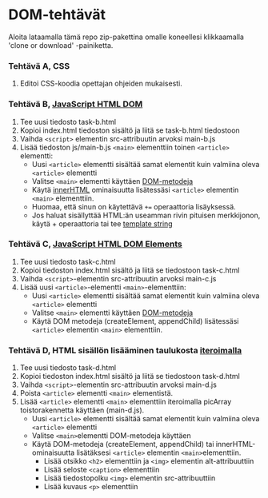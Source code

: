 # DOM-tehtävät

Aloita lataamalla tämä repo zip-pakettina omalle koneellesi klikkaamalla 'clone or download' -painiketta.

### Tehtävä A, CSS
1. Editoi CSS-koodia opettajan ohjeiden mukaisesti.
   
### Tehtävä B, [JavaScript HTML DOM](https://www.w3schools.com/js/js_htmldom.asp)
1. Tee uusi tiedosto task-b.html
1. Kopioi index.html tiedoston sisältö ja liitä se task-b.html tiedostoon
1. Vaihda `<script>` elementin src-attribuutin arvoksi main-b.js
1. Lisää tiedoston js/main-b.js `<main>` elementtiin toinen `<article>` elementti:
   * Uusi `<article>` elementti sisältää samat elementit kuin valmiina oleva `<article>` elementti 
   * Valitse `<main>` elementti käyttäen [DOM-metodeja](https://www.w3schools.com/js/js_htmldom_elements.asp)
   * Käytä [innerHTML](https://www.w3schools.com/js/js_htmldom_html.asp) ominaisuutta lisätessäsi `<article>` elementin `<main>` elementtiin.
   * Huomaa, että sinun on käytettävä `+=` operaattoria lisäyksessä.
   * Jos haluat sisällyttää HTML:än useamman rivin pituisen merkkijonon, käytä + operaattoria tai tee [template string](https://developer.mozilla.org/en-US/docs/Web/JavaScript/Reference/Template_literals)
   
### Tehtävä C, [JavaScript HTML DOM Elements](https://www.w3schools.com/js/js_htmldom_nodes.asp)
1. Tee uusi tiedosto task-c.html
1. Kopioi tiedoston index.html sisältö ja liitä se tiedostoon task-c.html
1. Vaihda `<script>`-elementin src-attribuutin arvoksi main-c.js
1. Lisää uusi `<article>`-elementti `<main>`-elementtiin:
   * Uusi `<article>` elementti sisältää samat elementit kuin valmiina oleva `<article>` elementti 
   * Valitse `<main>` elementti käyttäen [DOM-metodeja](https://www.w3schools.com/js/js_htmldom_elements.asp)
   * Käytä DOM metodeja (createElement, appendChild) lisätessäsi `<article>` elementin `<main>` elementtiin.

### Tehtävä D, HTML sisällön lisääminen taulukosta [iteroimalla](https://www.w3schools.com/js/js_loop_for.asp)
1. Tee uusi tiedosto task-d.html
1. Kopioi tiedoston index.html sisältö ja liitä se tiedostoon task-d.html
1. Vaihda `<script>`-elementin src-attribuutin arvoksi main-d.js
1. Poista `<article>` elementti `<main>` elementistä.
1. Lisää `<article>` elementti `<main>` elementtiin iteroimalla picArray toistorakennetta käyttäen (main-d.js).
   * Uusi `<article>` elementti sisältää samat elementit kuin valmiina oleva `<article>` elementti
   * Valitse `<main>`elementti DOM-metodeja käyttäen
   * Käytä DOM-metodeja (createElement, appendChild) tai innerHTML-ominaisuutta lisätäksesi `<article>` elementin `<main>`elementtiin.
      * Lisää otsikko `<h2>` elementtiin ja `<img>` elementin alt-attribuuttiin
      * Lisää seloste `<caption>` elementtiin
      * Lisää tiedostopolku `<img>` elementin src-attribuuttiin
      * Lisää kuvaus `<p>` elementtiin
